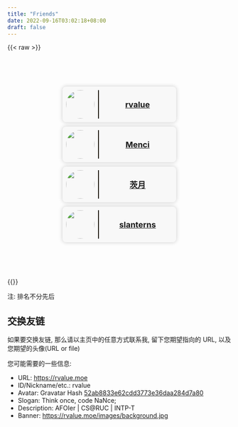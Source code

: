 ```yaml
---
title: "Friends"
date: 2022-09-16T03:02:18+08:00
draft: false
---
```


{{< raw >}}
<style>
    #friendgrid {
        width: 100%;
        margin: 80px 0;
        display:grid;
        justify-content: space-evenly;
        grid-template-columns: repeat(auto-fit,256px);
        gap: 10px;
    }
    .friend {
        width: 240px;
        height: 64px;
        padding: 8px;
        display:flex;
        box-shadow: 0 0 10px rgb(0 0 0 / 20%);
        background-color: #f8f8f8;
        border-radius: 8px;
    }
    [theme=dark] .friend{
        box-shadow: 0 0 10px rgb(248 248 248 / 20%);
        background-color: #252627;
    }
    .fdivider {
        margin: 0 8px;
        border-left: 2px solid;
        border-left-color: #161209;
    }
    [theme=dark] .fdivider{
        border-left-color: #a9a9b3;
    }
</style>

<div id="friendgrid">

<!--
<a class="friend" href="https://rvalue.moe">
    <img src="https://gravatar.loli.net/avatar/52ab8833e62cdd3773e36daa284d7a80?s=64&amp;d=mp" style="border-radius: 50%;width: 64px; height:64px;" class="u-photo">
    <div class="fdivider"></div>
    <span style="margin: auto; font-weight: bold; font-size: 18px;">
        rvalue
    </span>
</a>
-->
<a class="friend" href="https://rvalue.moe">
    <img src="https://gravatar.loli.net/avatar/52ab8833e62cdd3773e36daa284d7a80?s=64&amp;d=mp" style="border-radius: 50%;width: 64px; height:64px;" class="u-photo">
    <div class="fdivider"></div>
    <span style="margin: auto; font-weight: bold; font-size: 18px;">
        rvalue
    </span>
</a>
<a class="friend" href="https://men.ci">
    <img src="/favatars/Menci.png" style="border-radius: 50%;width: 64px; height:64px;" class="u-photo">
    <div class="fdivider"></div>
    <span style="margin: auto; font-weight: bold; font-size: 18px;">
        Menci
    </span>
</a>
<a class="friend" href="https://zcy.moe">
    <img src="https://gravatar.loli.net/avatar/0c4f6f96ada10cbac3834224cb0a478f" style="border-radius: 50%;width: 64px; height:64px;" class="u-photo">
    <div class="fdivider"></div>
    <span style="margin: auto; font-weight: bold; font-size: 18px;">
        茨月
    </span>
</a>
<a class="friend" href="https://slanterns.net">
    <img src="/favatars/slanterns.jpg" style="border-radius: 50%;width: 64px; height:64px;" class="u-photo">
    <div class="fdivider"></div>
    <span style="margin: auto; font-weight: bold; font-size: 18px;">
        slanterns
    </span>
</a>

</div>
{{</ raw >}}

注: 排名不分先后  

## 交换友链

如果要交换友链, 那么请以主页中的任意方式联系我, 留下您期望指向的 URL, 以及您期望的头像(URL or file)

您可能需要的一些信息:
 + URL: https://rvalue.moe
 + ID/Nickname/etc.: rvalue
 + Avatar: Gravatar Hash [52ab8833e62cdd3773e36daa284d7a80](https://gravatar.loli.net/avatar/52ab8833e62cdd3773e36daa284d7a80)
 + Slogan: Τhіnk οncе, сοdе ΝаΝcе;
 + Description: AFOIer | CS@RUC | INTP-T
 + Banner: https://rvalue.moe/images/background.jpg